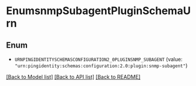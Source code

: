 # EnumsnmpSubagentPluginSchemaUrn

## Enum


* `URNPINGIDENTITYSCHEMASCONFIGURATION2_0PLUGINSNMP_SUBAGENT` (value: `"urn:pingidentity:schemas:configuration:2.0:plugin:snmp-subagent"`)


[[Back to Model list]](../README.md#documentation-for-models) [[Back to API list]](../README.md#documentation-for-api-endpoints) [[Back to README]](../README.md)


